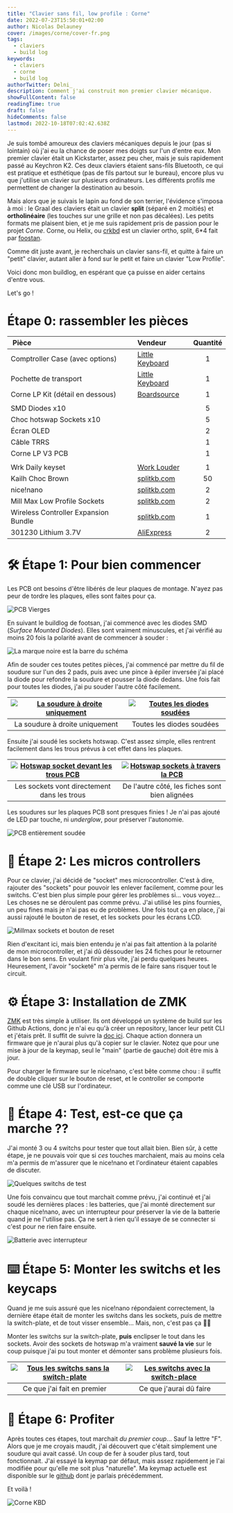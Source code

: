 ```yaml
---
title: "Clavier sans fil, low profile : Corne"
date: 2022-07-23T15:50:01+02:00
author: Nicolas Delauney
cover: /images/corne/cover-fr.png
tags:
  - claviers
  - build log
keywords:
  - claviers
  - corne
  - build log
authorTwitter: Delni_
description: Comment j'ai construit mon premier clavier mécanique.
showFullContent: false
readingTime: true
draft: false
hideComments: false
lastmod: 2022-10-18T07:02:42.638Z
---
```


Je suis tombé amoureux des claviers mécaniques depuis le jour (pas si lointain) où j'ai eu la chance de poser mes doigts sur l'un d'entre eux. Mon premier clavier était un Kickstarter, assez peu cher, mais je suis rapidement passé au Keychron K2. Ces deux claviers étaient sans-fils Bluetooth, ce qui est pratique et esthétique (pas de fils partout sur le bureau), encore plus vu que j'utilise un clavier sur plusieurs ordinateurs. Les différents profils me permettent de changer la destination au besoin.

Mais alors que je suivais le lapin au fond de son terrier, l'évidence s'imposa à moi : le Graal des claviers était un clavier **split** (séparé en 2 moitiés) et **ortholinéaire** (les touches sur une grille et non pas décalées). Les petits formats me plaisent bien, et je me suis rapidement pris de passion pour le projet _Corne_. Corne, ou Helix, ou [crkbd](https://github.com/foostan/crkbd) est un clavier ortho, split, 6\*4 fait par [foostan](https://github.com/foostan).

Comme dit juste avant, je recherchais un clavier sans-fil, et quitte à faire un "petit" clavier, autant aller à fond sur le petit et faire un clavier "Low Profile".

Voici donc mon buildlog, en espérant que ça puisse en aider certains d'entre vous.

Let's go !

# Étape 0: rassembler les pièces

|  Pièce                               | Vendeur              | Quantité |
| :----------------------------------- | :------------------- | :------: |
| Comptroller Case (avec options)      | [Little Keyboard][1] |    1     |
| Pochette de transport                | [Little Keyboard][2] |    1     |
| Corne LP Kit (détail en dessous)     | [Boardsource][3]     |    1     |
|                                      |
| SMD Diodes x10                       |                      |    5     |
| Choc hotswap Sockets x10             |                      |    5     |
| Écran OLED                           |                      |    2     |
| Câble TRRS                           |                      |    1     |
| Corne LP V3 PCB                      |                      |    1     |
|                                      |
| Wrk Daily keyset                     | [Work Louder][4]     |    1     |
| Kailh Choc Brown                     | [splitkb.com][5]     |    50    |
| nice!nano                            | [splitkb.com][6]     |    2     |
| Mill Max Low Profile Sockets         | [splitkb.com][7]     |    2     |
| Wireless Controller Expansion Bundle | [splitkb.com][8]     |    1     |
| 301230 Lithium 3.7V                  | [AliExpress][9]      |    2     |

# 🛠 Étape 1: Pour bien commencer

Les PCB ont besoins d'être libérés de leur plaques de montage. N'ayez pas peur de tordre les plaques, elles sont faites pour ça.

![PCB Vierges](/images/corne/2022-10-01%2016.27.36.jpg)

En suivant le buildlog de footsan, j'ai commencé avec les diodes SMD (_Surface Mounted Diodes_). Elles sont vraiment minuscules, et j'ai vérifié au moins 20 fois la polarité avant de commencer à souder :

![La marque noire est la barre du schéma](/images/corne/2022-10-01%2016.29.18.jpg)

Afin de souder ces toutes petites pièces, j'ai commencé par mettre du fil de soudure sur l'un des 2 pads, puis avec une pince à épiler inversée j'ai placé la diode pour refondre la soudure et pousser la diode dedans. Une fois fait pour toutes les diodes, j'ai pu souder l'autre côté facilement.

| [![La soudure à droite uniquement][img1]][img1] | [![Toutes les diodes soudées][img2]][img2] |
| :---------------------------------------------: | :----------------------------------------: |
|         La soudure à droite uniquement          |         Toutes les diodes soudées          |

Ensuite j'ai soudé les sockets hotswap. C'est assez simple, elles rentrent facilement dans les trous prévus à cet effet dans les plaques.

| [![Hotswap socket devant les trous PCB][img3]][img3] | [![Hotswap sockets à travers la PCB][img4]][img4] |
| :--------------------------------------------------: | :-----------------------------------------------: |
|     Les sockets vont directement dans les trous      |  De l'autre côté, les fiches sont bien alignées   |

Les soudures sur les plaques PCB sont presques finies ! Je n'ai pas ajouté de LED par touche, ni _underglow_, pour préserver l'autonomie.

![PCB entièrement soudée](/images/corne/2022-10-01%2016.29.28.jpg)

# 🔩 Étape 2: Les micros controllers

Pour ce clavier, j'ai décidé de "socket" mes microcontroller. C'est à dire, rajouter des "sockets" pour pouvoir les enlever facilement, comme pour les switchs. C'est bien plus simple pour gérer les problèmes si... vous voyez... Les choses ne se déroulent pas comme prévu. J'ai utilisé les pins fournies, un peu fines mais je n'ai pas eu de problèmes. Une fois tout ça en place, j'ai aussi rajouté le bouton de reset, et les sockets pour les écrans LCD.

![Millmax sockets et bouton de reset](/images/corne/2022-10-16%2017.01.13.jpg)

Rien d'excitant ici, mais bien entendu je n'ai pas fait attention à la polarité de mon microcontroller, et j'ai dû déssouder les 24 fiches pour le retourner dans le bon sens. En voulant finir plus vite, j'ai perdu quelques heures. Heuresement, l'avoir "socketé" m'a permis de le faire sans risquer tout le circuit.

# ⚙️ Étape 3: Installation de ZMK

[ZMK](https://zmk.dev) est très simple à utiliser. Ils ont développé un système de build sur les Github Actions, donc je n'ai eu qu'à créer un repository, lancer leur petit CLI et j'étais prêt. Il suffit de suivre la [doc ici][10]. Chaque action donnera un firmware que je n'aurai plus qu'à copier sur le clavier. Notez que pour une mise à jour de la keymap, seul le "main" (partie de gauche) doit être mis à jour.

Pour charger le firmware sur le nice!nano, c'est bête comme chou : il suffit de double cliquer sur le bouton de reset, et le controller se comporte comme une clé USB sur l'ordinateur.

# 🧟 Étape 4: Test, est-ce que ça marche ??

J'ai monté 3 ou 4 switchs pour tester que tout allait bien. Bien sûr, à cette étape, je ne pouvais voir que si _ces_ touches marchaient, mais au moins cela m'a permis de m'assurer que le nice!nano et l'ordinateur étaient capables de discuter.

![Quelques switchs de test](/images/corne/2022-10-16%2016.55.57.jpg)

Une fois convaincu que tout marchait comme prévu, j'ai continué et j'ai soudé les dernières places : les batteries, que j'ai monté directement sur chaque nice!nano, avec un interrupteur pour préserver la vie de la batterie quand je ne l'utilise pas. Ça ne sert à rien qu'il essaye de se connecter si c'est pour ne rien faire ensuite.

![Batterie avec interrupteur](/images/corne/2022-10-16%2016.55.11.jpg)

# ⌨️ Étape 5: Monter les switchs et les keycaps

Quand je me suis assuré que les nice!nano répondaient correctement, la dernière étape était de monter les switchs dans les sockets, puis de mettre la switch-plate, et de tout visser ensemble... Mais, non, c'est pas ça 🤦‍♂️

Monter les switchs sur la switch-plate, **puis** enclipser le tout dans les sockets. Avoir des sockets de hotswap m'a vraiment **sauvé la vie** sur le coup puisque j'ai pu tout monter et démonter sans problème plusieurs fois.

| [![Tous les switchs sans la switch-plate][img5]][img5] | [![Les switchs avec la switch-place][img6]][img6] |
| :----------------------------------------------------: | :-----------------------------------------------: |
|              Ce que j'ai fait en premier               |              Ce que j'aurai dû faire              |

# 🎉 Étape 6: Profiter

Après toutes ces étapes, tout marchait _du premier coup_... Sauf la lettre "F". Alors que je me croyais maudit, j'ai découvert que c'était simplement une soudure qui avait cassé. Un coup de fer à souder plus tard, tout fonctionnait. J'ai essayé la keymap par défaut, mais assez rapidement je l'ai modifiée pour qu'elle me soit plus "naturelle". Ma keymap actuelle est disponible sur le [github][11] dont je parlais précédemment.

Et voilà !

![Corne KBD](/images/corne/2022-10-01%2016.30.23.jpg)

<!-- LINKS -->

[1]: https://www.littlekeyboards.com/collections/corne-cases/products/corne-comptroller-keyboard-case
[2]: https://www.littlekeyboards.com/collections/carry-cases/products/corne-carry-case
[3]: https://boardsource.xyz/store/5f2efc462902de7151495057
[4]: https://worklouder.cc/shop/wrk-daily/
[5]: https://splitkb.com/products/kailh-low-profile-choc-switches?variant=31226161627213
[6]: https://splitkb.com/products/nice-nano?variant=39408154116173
[7]: https://splitkb.com/products/mill-max-low-profile-sockets?variant=31945995845709
[8]: https://splitkb.com/products/wireless-controller-expansion-bundle?variant=42344261288195
[9]: https://aliexpress.com/item/32732458079.html
[10]: https://zmk.dev/docs/user-setup
[11]: https://github.com/Delni/zmk-config

<!-- IMAGES -->

[img1]: /images/corne/2022-10-01%2016.29.09.jpg
[img2]: /images/corne/2022-10-01%2016.29.45.jpg
[img3]: /images/corne/2022-10-01%2016.29.58.jpg
[img4]: /images/corne/2022-10-01%2016.29.41.jpg
[img5]: /images/corne/2022-10-16%2016.56.32.jpg
[img6]: /images/corne/2022-10-16%2016.56.37.jpg
